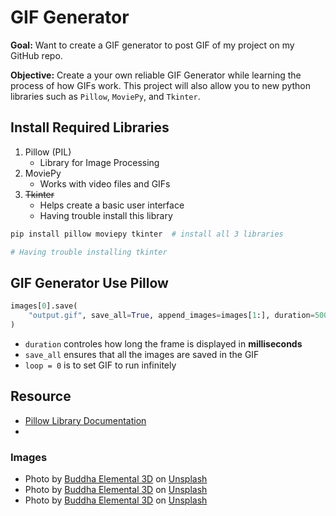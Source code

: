 # GIF Generator
**Goal:** Want to create a GIF generator to post GIF of my project on my GitHub repo. 

**Objective:**  Create a your own reliable GIF Generator while learning the process of how GIFs work. This project will also allow you to new python libraries such as `Pillow`, `MoviePy`, and `Tkinter`. 

## Install Required Libraries 
1. Pillow (PIL)
   + Library for Image Processing 
2. MoviePy
   + Works with video files and GIFs
3. ~~Tkinter~~ 
   + Helps create a basic user interface
   + Having trouble install this library


```bash 
pip install pillow moviepy tkinter  # install all 3 libraries

# Having trouble installing tkinter
```


## GIF Generator Use Pillow

```py
images[0].save(
    "output.gif", save_all=True, append_images=images[1:], duration=500, loop=0
)
```
+ `duration` controles how long the frame is displayed in **milliseconds**
+ `save_all` ensures that all the images are saved in the GIF
+ `loop = 0` is to set GIF to run infinitely

## Resource 
+ [Pillow Library Documentation](https://pillow.readthedocs.io/en/stable/)
+ 
### Images
+ Photo by <a href="https://unsplash.com/@buddhaelemental3d?utm_content=creditCopyText&utm_medium=referral&utm_source=unsplash">Buddha Elemental 3D</a> on <a href="https://unsplash.com/photos/a-picture-of-a-blue-flower-on-a-black-background-xmaRg3iP2vM?utm_content=creditCopyText&utm_medium=referral&utm_source=unsplash">Unsplash</a>
+ Photo by <a href="https://unsplash.com/@buddhaelemental3d?utm_content=creditCopyText&utm_medium=referral&utm_source=unsplash">Buddha Elemental 3D</a> on <a href="https://unsplash.com/photos/a-computer-generated-image-of-a-blue-flower-u3hTrHzP14M ">Unsplash</a>
+ Photo by <a href="https://unsplash.com/@buddhaelemental3d?utm_content=creditCopyText&utm_medium=referral&utm_source=unsplash">Buddha Elemental 3D</a> on <a href="https://unsplash.com/photos/a-close-up-of-a-blue-flower-on-a-purple-background-C0Bvj5-8dnk?utm_content=creditCopyText&utm_medium=referral&utm_source=unsplash">Unsplash</a>
  